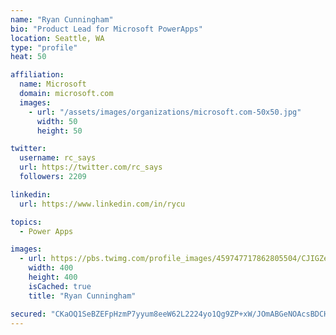 ```yaml
---
name: "Ryan Cunningham"
bio: "Product Lead for Microsoft PowerApps"
location: Seattle, WA
type: "profile"
heat: 50

affiliation:
  name: Microsoft
  domain: microsoft.com
  images:
    - url: "/assets/images/organizations/microsoft.com-50x50.jpg"
      width: 50
      height: 50

twitter:
  username: rc_says
  url: https://twitter.com/rc_says
  followers: 2209

linkedin:
  url: https://www.linkedin.com/in/rycu

topics:
  - Power Apps

images:
  - url: https://pbs.twimg.com/profile_images/459747717862805504/CJIGZejd_400x400.png
    width: 400
    height: 400
    isCached: true
    title: "Ryan Cunningham"

secured: "CKaOQ1SeBZEFpHzmP7yyum8eeW62L2224yo1Qg9ZP+xW/JOmABGeNOAcsBDCHnlth8qFkPeHcv9G39ssS2JsDuOf5BcmSlGLbxHLay2sxXndjr0wdRXYBwKlzYrWH/V3y8g9OyJX72CYK+cfJRGqfK8zA2Nr3inQRzGkZGrKVu8pAoCX1kJMv/8yFHtdpKNNGgfS88pHB+YLKyp5FPYR3T40dGPVUQEWS8uE0j2sRupTdleG8+mpIQO2ejRdRp6u7cG/lB/KHkXiNPcsY41zByxuXIPvlGA1bhu8MmHYpl5mHmRELsKBzJwcIlUw6Tro/EH3PEQ6/PZfO4gcZfrbQ921o2g/BhX8E+sCh/AaSIbEzm7/gkoyW6jTO98SPaZT5PFr+Zft7sVDK4oDpdKTeg==;374MsoSw8rVT7cP6LF3sxw=="
---
```


